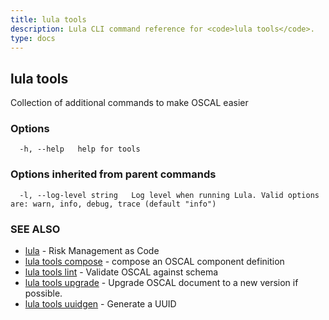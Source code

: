 ```yaml
---
title: lula tools
description: Lula CLI command reference for <code>lula tools</code>.
type: docs
---
```

## lula tools

Collection of additional commands to make OSCAL easier

### Options

```
  -h, --help   help for tools
```

### Options inherited from parent commands

```
  -l, --log-level string   Log level when running Lula. Valid options are: warn, info, debug, trace (default "info")
```

### SEE ALSO

* [lula](./lula.md)	 - Risk Management as Code
* [lula tools compose](./lula_tools_compose.md)	 - compose an OSCAL component definition
* [lula tools lint](./lula_tools_lint.md)	 - Validate OSCAL against schema
* [lula tools upgrade](./lula_tools_upgrade.md)	 - Upgrade OSCAL document to a new version if possible.
* [lula tools uuidgen](./lula_tools_uuidgen.md)	 - Generate a UUID

